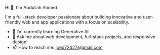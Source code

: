 Hi 👋, I'm Abdullah Ahmed

I'm a full-stack developer passionate about building innovative and user-friendly web and app applications with a focus on scalability.

- 🌱 I’m currently learning Generative AI
- 💬 Ask me about web development, full-stack projects, and responsive design!
- 📫 How to reach me: joed72427@gmail.com
